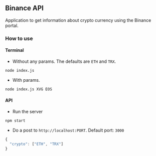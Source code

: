 ## Binance API
Application to get information about crypto currency using the Binance portal.

### How to use

#### Terminal

- Without any params. The defaults are `ETH` and `TRX`.
```bash
node index.js
```

- With params.
```bash
node index.js XVG EOS
```

#### API

- Run the server
```bash
npm start
```

- Do a post to `http://localhost:PORT`. Default port: `3000`
```javascript
{
  "crypto": ["ETH", "TRX"]
}
```